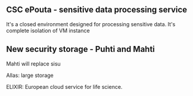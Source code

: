 ## CSC ePouta - sensitive data processing service

It's a closed environment designed for processing sensitive data. It's complete isolation of VM instance

## New security storage - Puhti and Mahti

Mahti will replace sisu

Allas: large storage 


ELIXIR: European cloud service for life science.

